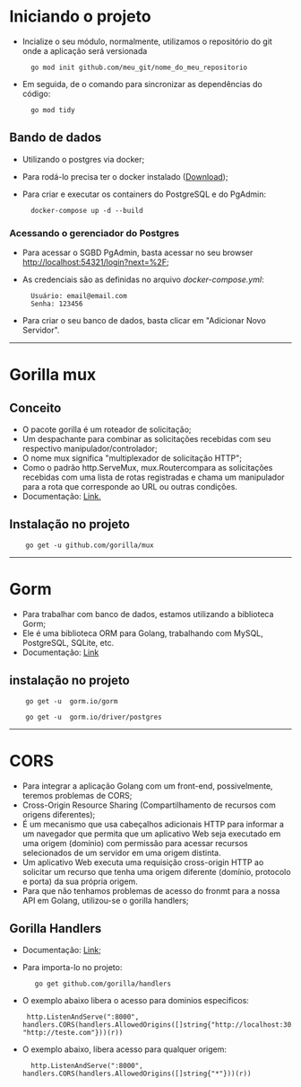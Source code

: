 # Iniciando o projeto

* Incialize o seu módulo, normalmente, utilizamos o repositório do git onde a aplicação será versionada

        go mod init github.com/meu_git/nome_do_meu_repositorio

* Em seguida, de o comando para sincronizar as dependências do código:

        go mod tidy


## Bando de dados

* Utilizando o postgres via docker;
* Para rodá-lo precisa ter o docker instalado (<a href="https://www.docker.com/products/docker-desktop/">Download</a>);
* Para criar e executar os containers do PostgreSQL e do PgAdmin:

        docker-compose up -d --build

### Acessando o gerenciador do Postgres
* Para acessar o SGBD PgAdmin, basta acessar no seu browser <a href="http://localhost:54321/login?next=%2F">http://localhost:54321/login?next=%2F</a>;
* As credenciais são as definidas no arquivo _docker-compose.yml_:

        Usuário: email@email.com
        Senha: 123456

* Para criar o seu banco de dados, basta clicar em "Adicionar Novo Servidor".



<hr>

# Gorilla mux

## Conceito
* O pacote gorilla é um roteador de solicitação;
* Um despachante para combinar as solicitações recebidas com seu respectivo manipulador/controlador;
* O nome mux significa "multiplexador de solicitação HTTP";
* Como o padrão http.ServeMux, mux.Routercompara as solicitações recebidas com uma lista de rotas registradas e chama um manipulador para a rota que corresponde ao URL ou outras condições.
* Documentação: <a href="https://github.com/gorilla/mux">Link.</a>

## Instalação no projeto

        go get -u github.com/gorilla/mux

<hr>

# Gorm

* Para trabalhar com banco de dados, estamos utilizando a biblioteca Gorm;
* Ele é uma biblioteca ORM para Golang, trabalhando com MySQL, PostgreSQL, SQLite, etc.
* Documentação: <a href="https://gorm.io/index.html">Link</a>

## instalação no projeto

        go get -u  gorm.io/gorm 

        go get -u  gorm.io/driver/postgres

<hr>

# CORS
* Para integrar a aplicação Golang com um front-end, possivelmente, teremos problemas de CORS;
* Cross-Origin Resource Sharing (Compartilhamento de recursos com origens diferentes);
* É um mecanismo que usa cabeçalhos adicionais HTTP para informar a um navegador que permita que um aplicativo Web seja executado em uma origem (domínio) com permissão para acessar recursos selecionados de um servidor em uma origem distinta. 
* Um aplicativo Web executa uma requisição cross-origin HTTP ao solicitar um recurso que tenha uma origem diferente (domínio, protocolo e porta) da sua própria origem.
* Para que não tenhamos problemas de acesso do fronmt para a nossa API em Golang, utilizou-se o gorilla handlers;


## Gorilla Handlers

* Documentação: <a href="https://github.com/gorilla/handlers">Link</a>;
* Para importa-lo no projeto:

         go get github.com/gorilla/handlers
        
* O exemplo abaixo libera o acesso para dominios especificos:

       http.ListenAndServe(":8000", handlers.CORS(handlers.AllowedOrigins([]string{"http://localhost:3000", "http://teste.com"}))(r))

* O exemplo abaixo, libera acesso para qualquer origem:

        http.ListenAndServe(":8000", handlers.CORS(handlers.AllowedOrigins([]string{"*"}))(r))